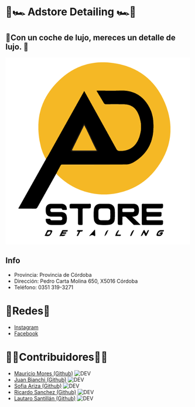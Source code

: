 ﻿# :city_sunrise::racing_car: Adstore Detailing  :racing_car::city_sunrise:
 ##  :small_orange_diamond:Con un coche de lujo, mereces un detalle de lujo. :small_orange_diamond:
 
 ![adstore](src/main/resources/static/web/assets/Imagenes/PNG9.png)
 ## Info
 - Provincia: Provincia de Córdoba
 - Dirección: Pedro Carta Molina 650, X5016 Córdoba
 - Teléfono: 0351 319-3271
# :iphone:Redes:iphone:
- [Instagram](https://www.instagram.com/adstoreboxes/?hl=es)
- [Facebook](https://www.facebook.com/adstoreboxes/)

# :mage_man:Contribuidores:mage_man:

- [Mauricio Mores (Github)](https://github.com/MauMor13)  ![DEV](https://img.shields.io/badge/FULLSTACK-JAVA-yellow)
- [Juan Bianchi (Github)](https://github.com/Juan-Bianchi)  ![DEV](https://img.shields.io/badge/FULLSTACK-JAVA-yellow)
- [Sofia Ariza (Github)](https://github.com/sofiarizap)  ![DEV](https://img.shields.io/badge/FULLSTACK-JAVA-yellow)
- [Ricardo Sanchez (Github)](https://github.com/RicardoSanchezOrtiz)  ![DEV](https://img.shields.io/badge/FULLSTACK-JAVA-yellow)
- [Lautaro Santillán (Github)](https://github.com/LautaroNSantillan)  ![DEV](https://img.shields.io/badge/FULLSTACK-JAVA-yellow)
